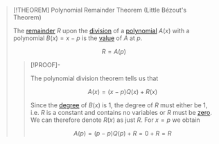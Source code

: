 >[!THEOREM] Polynomial Remainder Theorem (Little Bézout's Theorem)
>
>The [remainder](Polynomial%20Division.md) $R$ upon the [division](Polynomial%20Division.md) of a [polynomial](Univariate%20Polynomial.md) $A(x)$ with a polynomial $B(x) = x - p$ is the [value](../Evaluation%20of%20a%20Polynomial.md) of $A$ at $p$.
>
>$$
>R = A(p)
>$$
>
>>[!PROOF]-
>>
>>The polynomial division theorem tells us that
>>
>>$$
>>A(x) = (x-p)Q(x) + R(x)
>>$$
>>
>>Since the [degree](../Degree%20of%20a%20Polynomial.md) of $B(x)$ is $1$, the degree of $R$ must either be $1$, i.e. $R$ is a constant and contains no variables or $R$ must be [zero](../Zero%20Polynomial.md). We can therefore denote $R(x)$ as just $R$. For $x = p$ we obtain 
>>
>>$$
>>A(p) = (p-p)Q(p) + R = 0 + R = R
>>$$
>>
>
